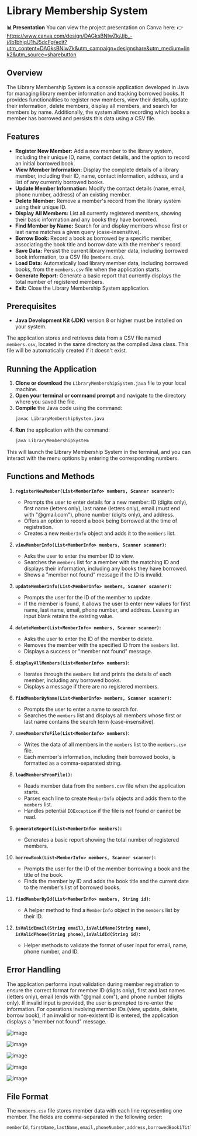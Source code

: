# Library Membership System 
 
 **📊 Presentation**
 You can view the project presentation on Canva here:
 👉 https://www.canva.com/design/DAGksBNIwZk/Jjb_-j4b1bhjqU1hJ5dcFg/edit?utm_content=DAGksBNIwZk&utm_campaign=designshare&utm_medium=link2&utm_source=sharebutton
 
 ## Overview
 
 The Library Membership System is a console application developed in Java for managing library member information and tracking borrowed books. It provides functionalities to register new members, view their details, update their information, delete members, display all members, and search for members by name. Additionally, the system allows recording which books a member has borrowed and persists this data using a CSV file.
 
 ## Features
 
 * **Register New Member:** Add a new member to the library system, including their unique ID, name, contact details, and the option to record an initial borrowed book.
 * **View Member Information:** Display the complete details of a library member, including their ID, name, contact information, address, and a list of any currently borrowed books.
 * **Update Member Information:** Modify the contact details (name, email, phone number, address) of an existing member.
 * **Delete Member:** Remove a member's record from the library system using their unique ID.
 * **Display All Members:** List all currently registered members, showing their basic information and any books they have borrowed.
 * **Find Member by Name:** Search for and display members whose first or last name matches a given query (case-insensitive).
 * **Borrow Book:** Record a book as borrowed by a specific member, associating the book title and borrow date with the member's record.
 * **Save Data:** Persist the current library member data, including borrowed book information, to a CSV file (`members.csv`).
 * **Load Data:** Automatically load library member data, including borrowed books, from the `members.csv` file when the application starts.
 * **Generate Report:** Generate a basic report that currently displays the total number of registered members.
 * **Exit:** Close the Library Membership System application.
 
 ## Prerequisites
 
 * **Java Development Kit (JDK)** version 8 or higher must be installed on your system.
 
 The application stores and retrieves data from a CSV file named `members.csv`, located in the same directory as the compiled Java class. This file will be automatically created if it doesn't exist.
 
 ## Running the Application
 
 1.  **Clone or download** the `LibraryMembershipSystem.java` file to your local machine.
 2.  **Open your terminal or command prompt** and navigate to the directory where you saved the file.
 3.  **Compile** the Java code using the command:
     ```bash
     javac LibraryMembershipSystem.java
     ```
 4.  **Run** the application with the command:
     ```bash
     java LibraryMembershipSystem
     ```
 
 This will launch the Library Membership System in the terminal, and you can interact with the menu options by entering the corresponding numbers.
 
 ## Functions and Methods
 
 1.  **`registerNewMember(List<MemberInfo> members, Scanner scanner)`:**
     * Prompts the user to enter details for a new member: ID (digits only), first name (letters only), last name (letters only), email (must end with "@gmail.com"), phone number (digits only), and address.
     * Offers an option to record a book being borrowed at the time of registration.
     * Creates a new `MemberInfo` object and adds it to the `members` list.
 
 2.  **`viewMemberInfo(List<MemberInfo> members, Scanner scanner)`:**
     * Asks the user to enter the member ID to view.
     * Searches the `members` list for a member with the matching ID and displays their information, including any books they have borrowed.
     * Shows a "member not found" message if the ID is invalid.
 
 3.  **`updateMemberInfo(List<MemberInfo> members, Scanner scanner)`:**
     * Prompts the user for the ID of the member to update.
     * If the member is found, it allows the user to enter new values for first name, last name, email, phone number, and address. Leaving an input blank retains the existing value.
 
 4.  **`deleteMember(List<MemberInfo> members, Scanner scanner)`:**
     * Asks the user to enter the ID of the member to delete.
     * Removes the member with the specified ID from the `members` list.
     * Displays a success or "member not found" message.
 
 5.  **`displayAllMembers(List<MemberInfo> members)`:**
     * Iterates through the `members` list and prints the details of each member, including any borrowed books.
     * Displays a message if there are no registered members.
 
 6.  **`findMemberByName(List<MemberInfo> members, Scanner scanner)`:**
     * Prompts the user to enter a name to search for.
     * Searches the `members` list and displays all members whose first or last name contains the search term (case-insensitive).
 
 7.  **`saveMembersToFile(List<MemberInfo> members)`:**
     * Writes the data of all members in the `members` list to the `members.csv` file.
     * Each member's information, including their borrowed books, is formatted as a comma-separated string.
 
 8.  **`loadMembersFromFile()`:**
     * Reads member data from the `members.csv` file when the application starts.
     * Parses each line to create `MemberInfo` objects and adds them to the `members` list.
     * Handles potential `IOException` if the file is not found or cannot be read.
 
 9.  **`generateReport(List<MemberInfo> members)`:**
     * Generates a basic report showing the total number of registered members.
 
 10. **`borrowBook(List<MemberInfo> members, Scanner scanner)`:**
     * Prompts the user for the ID of the member borrowing a book and the title of the book.
     * Finds the member by ID and adds the book title and the current date to the member's list of borrowed books.
 
 11. **`findMemberById(List<MemberInfo> members, String id)`:**
     * A helper method to find a `MemberInfo` object in the `members` list by their ID.
 
 12. **`isValidEmail(String email)`, `isValidName(String name)`, `isValidPhone(String phone)`, `isValidId(String id)`:**
     * Helper methods to validate the format of user input for email, name, phone number, and ID.
 
   ## Error Handling
 
 The application performs input validation during member registration to ensure the correct format for member ID (digits only), first and last names (letters only), email (ends with "@gmail.com"), and phone number (digits only). If invalid input is provided, the user is prompted to re-enter the information. For operations involving member IDs (view, update, delete, borrow book), if an invalid or non-existent ID is entered, the application displays a "member not found" message.




 ![image](https://github.com/user-attachments/assets/62b3f8a2-d7c8-4e55-8e85-e9d538997712)



![image](https://github.com/user-attachments/assets/f2658131-eed6-44dd-91d5-06e369215856)


![image](https://github.com/user-attachments/assets/e103b0b8-c5da-4e2a-8f63-d94e9717584b)


![image](https://github.com/user-attachments/assets/7b6c1349-1586-4a45-9f25-c39b47261a34)


![image](https://github.com/user-attachments/assets/21f15d7c-2480-4ae6-8cd5-56af0b13ffed)




 
 ## File Format
 
 The `members.csv` file stores member data with each line representing one member. The fields are comma-separated in the following order:
 
 ```csv
 memberId,firstName,lastName,email,phoneNumber,address,borrowedBook1Title|borrowDate1;borrowedBook2Title|borrowDate2;...
